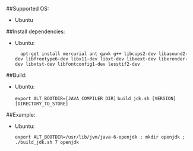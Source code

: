 ##Supported OS: 

* Ubuntu

##Install dependencies:

* Ubuntu:

		apt-get install mercurial ant gawk g++ libcups2-dev libasound2-dev libfreetype6-dev libx11-dev libxt-dev libxext-dev libxrender-dev libxtst-dev libfontconfig1-dev lesstif2-dev

##Build:

* Ubuntu:

	`export ALT_BOOTDIR=[JAVA_COMPILER_DIR]`
	`build_jdk.sh [VERSION] [DIRECTORY_TO_STORE]`

##Example:

* Ubuntu:

	`export ALT_BOOTDIR=/usr/lib/jvm/java-6-openjdk ; mkdir openjdk ; ./build_jdk.sh 7 openjdk`


